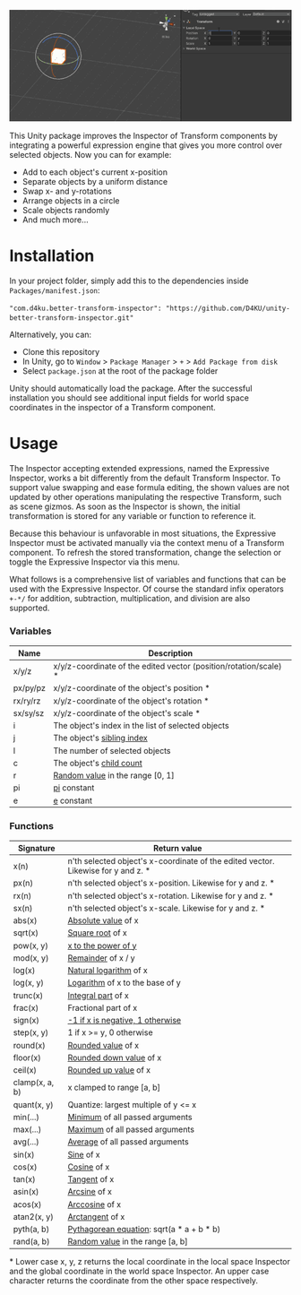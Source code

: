 <div align="center">

![](https://github.com/D4KU/unity-better-transform-inspector/blob/main/Media%7E/BetterTransformInspector.gif)

</div>

This Unity package improves the Inspector of Transform components by
integrating a powerful expression engine that gives you more control over
selected objects. Now you can for example:

* Add to each object's current x-position
* Separate objects by a uniform distance
* Swap x- and y-rotations
* Arrange objects in a circle
* Scale objects randomly
* And much more...


# Installation

In your project folder, simply add this to the dependencies inside `Packages/manifest.json`:

`"com.d4ku.better-transform-inspector": "https://github.com/D4KU/unity-better-transform-inspector.git"`

Alternatively, you can:
* Clone this repository
* In Unity, go to `Window` > `Package Manager` > `+` > `Add Package from disk`
* Select `package.json` at the root of the package folder

Unity should automatically load the package. After the successful installation
you should see additional input fields for world space coordinates in
the inspector of a Transform component.


# Usage

The Inspector accepting extended expressions, named the Expressive Inspector,
works a bit differently from the default Transform Inspector. To support value
swapping and ease formula editing, the shown values are not updated by other
operations manipulating the respective Transform, such as scene gizmos. As
soon as the Inspector is shown, the initial transformation is stored for any
variable or function to reference it.

Because this behaviour is unfavorable in most situations, the Expressive
Inspector must be activated manually via the context menu of a Transform
component. To refresh the stored transformation, change the selection or
toggle the Expressive Inspector via this menu.

What follows is a comprehensive list of variables and functions that can be
used with the Expressive Inspector. Of course the standard infix operators
`+-*/` for addition, subtraction, multiplication, and division are also
supported.


### Variables

| Name | Description |
| ---- | ----------- |
| x/y/z | x/y/z-coordinate of the edited vector (position/rotation/scale) * |
| px/py/pz | x/y/z-coordinate of the object's position * |
| rx/ry/rz | x/y/z-coordinate of the object's rotation * |
| sx/sy/sz | x/y/z-coordinate of the object's scale * |
| i | The object's index in the list of selected objects |
| j | The object's [sibling index](https://docs.unity3d.com/ScriptReference/Transform.GetSiblingIndex.html) |
| l | The number of selected objects |
| c | The object's [child count](https://docs.unity3d.com/ScriptReference/Transform-childCount.html) |
| r | [Random value](https://docs.unity3d.com/ScriptReference/Random-value.html) in the range [0, 1] |
| pi | [pi](https://learn.microsoft.com/en-us/dotnet/api/system.math.pi) constant |
| e | [e](https://learn.microsoft.com/en-us/dotnet/api/system.math.e) constant |


### Functions

| Signature | Return value |
| --------- | ------------ |
| x(n) | n'th selected object's x-coordinate of the edited vector. Likewise for y and z. * |
| px(n) | n'th selected object's x-position. Likewise for y and z. * |
| rx(n) | n'th selected object's x-rotation. Likewise for y and z. * |
| sx(n) | n'th selected object's x-scale. Likewise for y and z. * |
| abs(x) | [Absolute value](https://learn.microsoft.com/en-us/dotnet/api/system.math.abs) of x |
| sqrt(x) | [Square root](https://learn.microsoft.com/en-us/dotnet/api/system.math.sqrt) of x |
| pow(x, y) | [x to the power of y](https://learn.microsoft.com/en-us/dotnet/api/system.math.pow) |
| mod(x, y) | [Remainder](https://learn.microsoft.com/en-us/dotnet/csharp/language-reference/language-specification/expressions#12104-remainder-operator) of x / y |
| log(x) | [Natural logarithm](https://learn.microsoft.com/en-us/dotnet/api/system.math.log) of x |
| log(x, y) | [Logarithm](https://learn.microsoft.com/en-us/dotnet/api/system.math.log) of x to the base of y |
| trunc(x) | [Integral part](https://learn.microsoft.com/en-us/dotnet/api/system.math.truncate) of x |
| frac(x) | Fractional part of x |
| sign(x) | [-1 if x is negative, 1 otherwise](https://learn.microsoft.com/en-us/dotnet/api/system.math.sign) |
| step(x, y) | 1 if x >= y, 0 otherwise |
| round(x) | [Rounded value](https://learn.microsoft.com/en-us/dotnet/api/system.math.round) of x |
| floor(x) | [Rounded down value](https://learn.microsoft.com/en-us/dotnet/api/system.math.floor) of x |
| ceil(x) | [Rounded up value](https://learn.microsoft.com/en-us/dotnet/api/system.math.ceiling) of x |
| clamp(x, a, b) | x clamped to range [a, b] |
| quant(x, y) | Quantize: largest multiple of y <= x |
| min(...) | [Minimum](https://learn.microsoft.com/en-us/dotnet/api/system.linq.enumerable.min) of all passed arguments |
| max(...) | [Maximum](https://learn.microsoft.com/en-us/dotnet/api/system.linq.enumerable.max) of all passed arguments |
| avg(...) | [Average](https://learn.microsoft.com/en-us/dotnet/api/system.linq.enumerable.average) of all passed arguments |
| sin(x) | [Sine](https://learn.microsoft.com/en-us/dotnet/api/system.math.sin) of x |
| cos(x) | [Cosine](https://learn.microsoft.com/en-us/dotnet/api/system.math.cos) of x |
| tan(x) | [Tangent](https://learn.microsoft.com/en-us/dotnet/api/system.math.tan) of x |
| asin(x) | [Arcsine](https://learn.microsoft.com/en-us/dotnet/api/system.math.asin) of x |
| acos(x) | [Arccosine](https://learn.microsoft.com/en-us/dotnet/api/system.math.acos) of x |
| atan2(x, y) | [Arctangent](https://learn.microsoft.com/en-us/dotnet/api/system.math.atan2) of x |
| pyth(a, b) | [Pythagorean equation](https://en.wikipedia.org/wiki/Pythagorean_theorem): sqrt(a * a + b * b) |
| rand(a, b) | [Random value](https://docs.unity3d.com/ScriptReference/Random.Range.html) in the range [a, b] |

\* Lower case x, y, z returns the local coordinate in the local space Inspector
and the global coordinate in the world space Inspector. An upper case character
returns the coordinate from the other space respectively.


